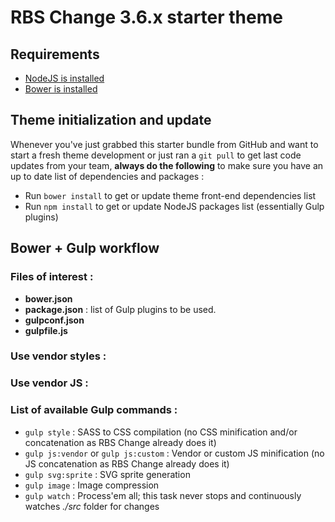 RBS Change 3.6.x starter theme
==============================

Requirements
------------

* [NodeJS is installed](https://docs.npmjs.com/getting-started/installing-node)
* [Bower is installed](https://bower.io/)
 

Theme initialization and update
-------------------------------

Whenever you've just grabbed this starter bundle from GitHub and want to start a fresh theme development or just ran a `git pull` to get last code updates from your team, **always do the following** to make sure you have an up to date list of dependencies and packages :

* Run `bower install` to get or update theme front-end dependencies list
* Run `npm install` to get or update NodeJS packages list (essentially Gulp plugins)


Bower + Gulp workflow
---------------------

### Files of interest :

* **bower.json**
* **package.json** : list of Gulp plugins to be used.
* **gulpconf.json**
* **gulpfile.js**


### Use vendor styles :



### Use vendor JS :


### List of available Gulp commands :

* `gulp style` : SASS to CSS compilation (no CSS minification and/or concatenation as RBS Change already does it)
* `gulp js:vendor` or `gulp js:custom` : Vendor or custom JS minification (no JS concatenation as RBS Change already does it)
* `gulp svg:sprite` : SVG sprite generation
* `gulp image` : Image compression
* `gulp watch` : Process'em all; this task never stops and continuously watches *./src* folder for changes